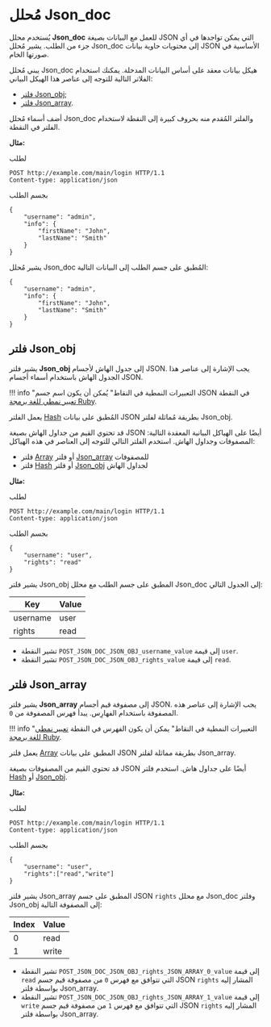 [link-ruby]:                    http://ruby-doc.org/core-2.6.1/doc/regexp_rdoc.html
[link-hash]:                    hash.md
[link-array]:                   array.md
[link-jsonobj-array]:           array.md#the-example-of-using-the-jsondoc-filter-and-the-array-filter
[link-jsonobj-hash]:            hash.md#the-example-of-using-the-jsonobj-filter-and-the-hash-filter
[link-jsonarray-hash]:          hash.md#the-example-of-using-the-jsonarray-filter-and-the-hash-filter

[anchor1]:          #jsonobj-filter
[anchor2]:          #jsonarray-filter


# مُحلل Json_doc

يُستخدم محلل **Json_doc** للعمل مع البيانات بصيغة JSON التي يمكن تواجدها في أي جزء من الطلب. يشير مُحلل Json_doc إلى محتويات حاوية بيانات JSON الأساسية في صورتها الخام.

يبني مُحلل Json_doc هيكل بيانات معقد على أساس البيانات المدخلة. يمكنك استخدام الفلاتر التالية للتوجه إلى عناصر هذا الهيكل البياني:
* [فلتر Json_obj][anchor1];
* [فلتر Json_array][anchor2].

أضف أسماء مُحلل Json_doc والفلتر المُقدم منه بحروف كبيرة إلى النقطة لاستخدام الفلتر في النقطة.

**مثال:**

لطلب

```
POST http://example.com/main/login HTTP/1.1
Content-type: application/json
```

بجسم الطلب

```
{
    "username": "admin",
    "info": {
        "firstName": "John",
        "lastName": "Smith"
    }
}
```

يشير مُحلل Json_doc المُطبق على جسم الطلب إلى البيانات التالية:

```
{
    "username": "admin",
    "info": {
        "firstName": "John",
        "lastName": "Smith"
    }
}
```


## فلتر Json_obj

يشير فلتر **Json_obj** إلى جدول الهاش لأجسام JSON. يجب الإشارة إلى عناصر هذا الجدول الهاش باستخدام أسماء أجسام JSON.

!!! info "التعبيرات النمطية في النقاط"
    يُمكن أن يكون اسم جسم JSON في النقطة [تعبير نمطي للغة برمجة Ruby][link-ruby].  

يعمل الفلتر [Hash][link-hash] المُطبق على بيانات JSON بطريقة مُماثلة لفلتر Json_obj.

قد تحتوي القيم من جداول الهاش بصيغة JSON أيضًا على الهياكل البيانية المعقدة التالية: المصفوفات وجداول الهاش. استخدم الفلتر التالي للتوجه إلى العناصر في هذه الهياكل:
* فلتر [Array][link-jsonobj-array] أو فلتر [Json_array][anchor2] للمصفوفات
* فلتر [Hash][link-jsonobj-hash] أو فلتر [Json_obj][anchor1] لجداول الهاش

**مثال:**

لطلب

```
POST http://example.com/main/login HTTP/1.1
Content-type: application/json
```

بجسم الطلب

```
{
    "username": "user",
    "rights": "read"
}
```

يشير فلتر Json_obj المطبق على جسم الطلب مع محلل Json_doc إلى الجدول التالي:

| Key      | Value    |
|----------|----------|
| username | user     |
| rights   | read     |

* تشير النقطة `POST_JSON_DOC_JSON_OBJ_username_value` إلى قيمة `user`.
* تشير النقطة `POST_JSON_DOC_JSON_OBJ_rights_value` إلى قيمة `read`.

## فلتر Json_array

يشير فلتر **Json_array** إلى مصفوفة قيم أجسام JSON. يجب الإشارة إلى عناصر هذه المصفوفة باستخدام الفهارِس. يبدأ فهرس المصفوفة من `0`.

!!! info "التعبيرات النمطية في النقاط"
    يمكن أن يكون الفهرس في النقطة [تعبير نمطي للغة برمجة Ruby][link-ruby]. 

يعمل فلتر [Array][link-array] المطبق على بيانات JSON بطريقة مماثلة لفلتر Json_array.

قد تحتوي القيم من المصفوفات بصيغة JSON أيضًا على جداول هاش. استخدم فلتر [Hash][link-jsonarray-hash] أو [Json_obj][anchor1].

**مثال:**

لطلب

```
POST http://example.com/main/login HTTP/1.1
Content-type: application/json
```

بجسم الطلب

```
{
    "username": "user",
    "rights":["read","write"]
}
```

يشير فلتر Json_array المطبق على جسم JSON `rights` مع محلل Json_doc وفلتر Json_obj إلى المصفوفة التالية:

| Index  | Value    |
|--------|----------|
| 0      | read     |
| 1      | write    |

* تشير النقطة `POST_JSON_DOC_JSON_OBJ_rights_JSON_ARRAY_0_value` إلى قيمة `read` التي تتوافق مع فهرس `0` من مصفوفة قيم جسم JSON `rights` المشار إليه بواسطة فلتر Json_array.
* تشير النقطة `POST_JSON_DOC_JSON_OBJ_rights_JSON_ARRAY_1_value` إلى قيمة `write` التي تتوافق مع فهرس `1` من مصفوفة قيم جسم JSON `rights` المشار إليه بواسطة فلتر Json_array.